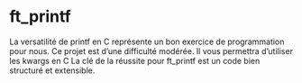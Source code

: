 # ft_printf
La versatilité de printf en C représente un bon exercice de programmation pour nous.
Ce projet est d’une difficulté modérée. Il vous permettra d’utiliser les kwargs en C La clé
de la réussite pour ft_printf est un code bien structuré et extensible.
